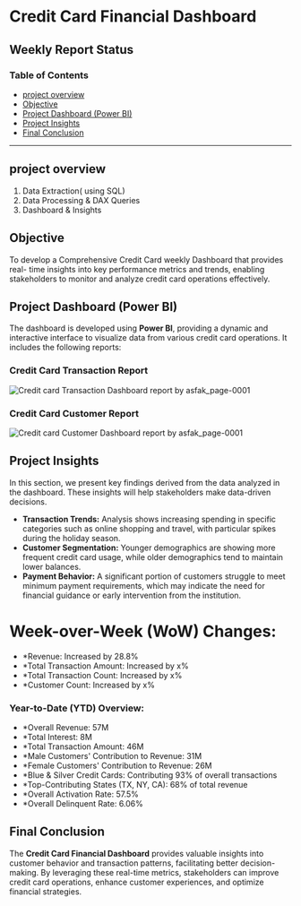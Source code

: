 # Credit Card Financial Dashboard

## Weekly Report Status

### Table of Contents
- [project overview](#project-overview)
- [Objective](#objective)
- [Project Dashboard (Power BI)](#project-dashboard-power-bi)
- [Project Insights](#project-insights)
- [Final Conclusion](#final-conclusion)

---
## project overview 
1. Data Extraction( using SQL)
2. Data Processing & DAX Queries
3. Dashboard & Insights
## Objective

To develop a Comprehensive Credit Card weekly Dashboard that provides real- time insights into key performance metrics and trends, enabling stakeholders to monitor and analyze credit card operations effectively.

## Project Dashboard (Power BI)

The dashboard is developed using **Power BI**, providing a dynamic and interactive interface to visualize data from various credit card operations. It includes the following reports:

### Credit Card Transaction Report
![Credit card Transaction Dashboard report by asfak_page-0001](https://github.com/user-attachments/assets/dab185e7-0c81-4952-80d1-523765b17a3e)
### Credit Card Customer Report
![Credit card Customer Dashboard report by asfak_page-0001](https://github.com/user-attachments/assets/cee7611d-19fe-4143-9586-e99356bdb077)


## Project Insights

In this section, we present key findings derived from the data analyzed in the dashboard. These insights will help stakeholders make data-driven decisions.

- **Transaction Trends:** Analysis shows increasing spending in specific categories such as online shopping and travel, with particular spikes during the holiday season.
- **Customer Segmentation:** Younger demographics are showing more frequent credit card usage, while older demographics tend to maintain lower balances.
- **Payment Behavior:** A significant portion of customers struggle to meet minimum payment requirements, which may indicate the need for financial guidance or early intervention from the institution.
# Week-over-Week (WoW) Changes:
- *Revenue: Increased by 28.8%
- *Total Transaction Amount: Increased by x%  
- *Total Transaction Count: Increased by x%  
- *Customer Count: Increased by x%
### Year-to-Date (YTD) Overview:
- *Overall Revenue: 57M  
- *Total Interest: 8M  
- *Total Transaction Amount: 46M  
- *Male Customers' Contribution to Revenue: 31M  
- *Female Customers' Contribution to Revenue: 26M  
- *Blue & Silver Credit Cards: Contributing 93% of overall transactions  
- *Top-Contributing States (TX, NY, CA): 68% of total revenue  
- *Overall Activation Rate: 57.5%  
- *Overall Delinquent Rate: 6.06%
## Final Conclusion

The **Credit Card Financial Dashboard** provides valuable insights into customer behavior and transaction patterns, facilitating better decision-making. By leveraging these real-time metrics, stakeholders can improve credit card operations, enhance customer experiences, and optimize financial strategies.

